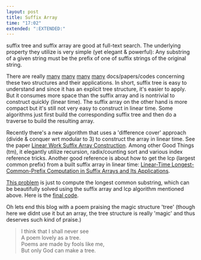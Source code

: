 ```yaml
---
layout: post
title: Suffix Array
time: "17:02"
extended: ":EXTENDED:"
---
```


suffix tree and suffix array are good at full-text search.  The
underlying property they utilize is very simple (yet elegant & powerful):
Any substring of a given string must be the prefix of one of suffix
strings of the original string.

There are really
[many](http://www2.toki.or.id/book/AlgDesignManual/BOOK/BOOK3/NODE131.HTM)
[many](http://www.csse.monash.edu.au/~lloyd/tildeAlgDS/Tree/Suffix/)
[many](http://www.dogma.net/markn/articles/suffixt/suffixt.htm)
[many](http://www.cs.dartmouth.edu/~doug/sarray/)
docs/papers/codes concerning these two structures
and their applications.  In short, suffix tree is easy to understand and since
it has an explicit tree structure, it's easier to apply.  But it consumes more
space than the suffix array and is nontrivial to construct quickly (linear
time).  The suffix array on the other hand is more compact but it's still not
very easy to construct in linear time.  Some algorithms just first build the
corresponding suffix tree and then do a traverse to build the resulting array.

Recently there's a new algorithm that uses a 'difference cover' approach
(divide & conquer wrt modular to 3) to construct the array in linear time.
See the paper [Linear Work Suffix Array
Construction](http://www.cs.helsinki.fi/u/tpkarkka/publications/jacm05-revised.pdf).
Among other Good Things (tm), it elegantly utilize recursion,
radix/counting sort and various index reference tricks.
Another good reference is about how to get the lcp (largest common prefix)
from a built suffix array in linear time: [Linear-Time Longest-Common-Prefix
Computation in Suffix Arrays and Its
Applications](http://www.inf.fu-berlin.de/inst/ag-bio/FILES/ROOT/Teaching/Lectures/WS0506//WeiterfThemenBioinf/papers/LinearTimeLCPComputation-KasaiLeeArimuraArikawaPark-CPM01.pdf).

[This problem](http://acm.pku.cn/JudgeOnline/problem?id=2774)
is just to compute the longest common substring, which can be
beautifully solved using the suffix array and lcp algorithm mentioned above.
Here is the [final code](http://linuxfire.com.cn/~alecs/code/sa2774.c).

Oh lets end this blog with a poem praising the magic structure 'tree' (though
here we didnt use it but an array, the tree structure is really 'magic' and
thus deserves such kind of praise.)

>I think that I shall never see  
>A poem lovely as a tree.  
>Poems are made by fools like me,  
>But only God can make a tree.  


